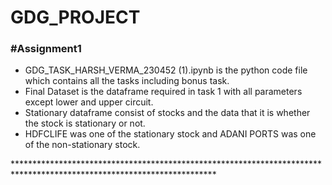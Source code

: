 # GDG_PROJECT
<h3><b>#Assignment1</b></h3>
<ul>
<li>GDG_TASK_HARSH_VERMA_230452 (1).ipynb is the python code file which contains all the tasks including bonus task.
<li>Final Dataset is the dataframe required in task 1 with all parameters except lower and upper circuit.
<li>Stationary dataframe consist of stocks and the data that it is  whether the stock is stationary or not.
<li>HDFCLIFE was one of the stationary stock and ADANI PORTS was one of the non-stationary stock.</ul>
**********************************************************************************************************************

